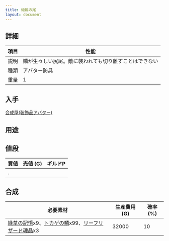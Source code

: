```yaml
---
title: 蜥蜴の尾
layout: document
---
```

## 詳細

|項目|性能|
|---|---|
|説明|鱗が生々しい尻尾。敵に襲われても切り離すことはできない|
|種類|アバター防具|
|重量|1|

## 入手

[合成屋(装飾品アバター)](合成屋(装飾品アバター))

## 用途

## 値段

|買値|売値 (G)|ギルドP|
|---|---|---|
|.|||

## 合成

|必要素材|生産費用 (G)|確率 (%)|
|---|---|---|
|[緑草の記憶](緑草の記憶)x9、[トカゲの鱗](トカゲの鱗)x99、[リーフリザード魂晶](リーフリザード魂晶)x3|32000|10|
